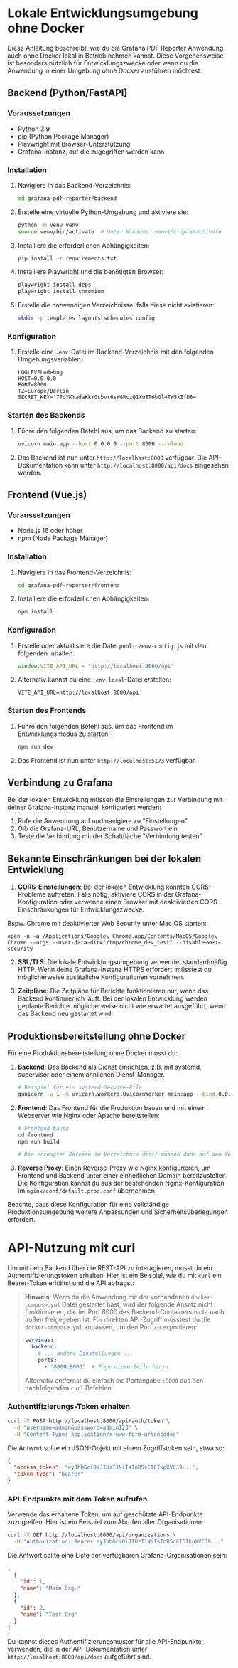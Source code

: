 # Lokale Entwicklungsumgebung ohne Docker

Diese Anleitung beschreibt, wie du die Grafana PDF Reporter Anwendung auch ohne Docker lokal in Betrieb nehmen kannst. Diese Vorgehensweise ist besonders nützlich für Entwicklungszwecke oder wenn du die Anwendung in einer Umgebung ohne Docker ausführen möchtest.

## Backend (Python/FastAPI)

### Voraussetzungen

- Python 3.9
- pip (Python Package Manager)
- Playwright mit Browser-Unterstützung
- Grafana-Instanz, auf die zugegriffen werden kann

### Installation

1. Navigiere in das Backend-Verzeichnis:
   ```bash
   cd grafana-pdf-reporter/backend
   ```

2. Erstelle eine virtuelle Python-Umgebung und aktiviere sie:
   ```bash
   python -m venv venv
   source venv/bin/activate  # Unter Windows: venv\Scripts\activate
   ```

3. Installiere die erforderlichen Abhängigkeiten:
   ```bash
   pip install -r requirements.txt
   ```

4. Installiere Playwright und die benötigten Browser:
   ```bash
   playwright install-deps
   playwright install chromium
   ```
   
5. Erstelle die notwendigen Verzeichnisse, falls diese nicht existieren:
   ```bash
   mkdir -p templates layouts schedules config
   ```

### Konfiguration

1. Erstelle eine `.env`-Datei im Backend-Verzeichnis mit den folgenden Umgebungsvariablen:
   ```
   LOGLEVEL=debug
   HOST=0.0.0.0
   PORT=8000
   TZ=Europe/Berlin
   SECRET_KEY='77oYKYadaKkYGsbvr6sWGRczQ1Xu8T6bGl4TW5kIfD8='
   ```

### Starten des Backends

1. Führe den folgenden Befehl aus, um das Backend zu starten:
   ```bash
   uvicorn main:app --host 0.0.0.0 --port 8000 --reload
   ```

2. Das Backend ist nun unter `http://localhost:8000` verfügbar. Die API-Dokumentation kann unter `http://localhost:8000/api/docs` eingesehen werden.

## Frontend (Vue.js)

### Voraussetzungen

- Node.js 16 oder höher
- npm (Node Package Manager)

### Installation

1. Navigiere in das Frontend-Verzeichnis:
   ```bash
   cd grafana-pdf-reporter/frontend
   ```

2. Installiere die erforderlichen Abhängigkeiten:
   ```bash
   npm install
   ```
   
### Konfiguration

1. Erstelle oder aktualisiere die Datei `public/env-config.js` mit den folgenden Inhalten:
   ```javascript
   window.VITE_API_URL = "http://localhost:8000/api"
   ```

2. Alternativ kannst du eine `.env.local`-Datei erstellen:
   ```
   VITE_API_URL=http://localhost:8000/api
   ```

### Starten des Frontends

1. Führe den folgenden Befehl aus, um das Frontend im Entwicklungsmodus zu starten:
   ```bash
   npm run dev
   ```

2. Das Frontend ist nun unter `http://localhost:5173` verfügbar.

## Verbindung zu Grafana

Bei der lokalen Entwicklung müssen die Einstellungen zur Verbindung mit deiner Grafana-Instanz manuell konfiguriert werden:

1. Rufe die Anwendung auf und navigiere zu "Einstellungen"
2. Gib die Grafana-URL, Benutzername und Passwort ein
3. Teste die Verbindung mit der Schaltfläche "Verbindung testen"

## Bekannte Einschränkungen bei der lokalen Entwicklung

1. **CORS-Einstellungen**: Bei der lokalen Entwicklung könnten CORS-Probleme auftreten. Falls nötig, aktiviere CORS in der Grafana-Konfiguration oder verwende einen Browser mit deaktivierten CORS-Einschränkungen für Entwicklungszwecke.

Bspw. Chrome mit deaktivierter Web Security unter Mac OS starten:

`open -n -a /Applications/Google\ Chrome.app/Contents/MacOS/Google\ Chrome --args --user-data-dir="/tmp/chrome_dev_test" --disable-web-security`

2. **SSL/TLS**: Die lokale Entwicklungsumgebung verwendet standardmäßig HTTP. Wenn deine Grafana-Instanz HTTPS erfordert, müsstest du möglicherweise zusätzliche Konfigurationen vornehmen.

3. **Zeitpläne**: Die Zeitpläne für Berichte funktionieren nur, wenn das Backend kontinuierlich läuft. Bei der lokalen Entwicklung werden geplante Berichte möglicherweise nicht wie erwartet ausgeführt, wenn das Backend neu gestartet wird.

## Produktionsbereitstellung ohne Docker

Für eine Produktionsbereitstellung ohne Docker musst du:

1. **Backend**: Das Backend als Dienst einrichten, z.B. mit systemd, supervisor oder einem ähnlichen Dienst-Manager.
   ```bash
   # Beispiel für ein systemd-Service-File
   gunicorn -w 1 -k uvicorn.workers.UvicornWorker main:app --bind 0.0.0.0:8000
   ```

2. **Frontend**: Das Frontend für die Produktion bauen und mit einem Webserver wie Nginx oder Apache bereitstellen:
   ```bash
   # Frontend bauen
   cd frontend
   npm run build
   
   # Die erzeugten Dateien im Verzeichnis dist/ müssen dann auf den Webserver kopiert werden
   ```

3. **Reverse Proxy**: Einen Reverse-Proxy wie Nginx konfigurieren, um Frontend und Backend unter einer einheitlichen Domain bereitzustellen. Die Konfiguration kannst du aus der bestehenden Nginx-Konfiguration im `nginx/conf/default.prod.conf` übernehmen.

Beachte, dass diese Konfiguration für eine vollständige Produktionsumgebung weitere Anpassungen und Sicherheitsüberlegungen erfordert.

# API-Nutzung mit curl

Um mit dem Backend über die REST-API zu interagieren, musst du ein Authentifizierungstoken erhalten. Hier ist ein Beispiel, wie du mit `curl` ein Bearer-Token erhältst und die API abfragst:

> **Hinweis**: Wenn du die Anwendung mit der vorhandenen `docker-compose.yml` Datei gestartet hast, wird der folgende Ansatz nicht funktionieren, da der Port 8000 des Backend-Containers nicht nach außen freigegeben ist. Für direkten API-Zugriff müsstest du die `docker-compose.yml` anpassen, um den Port zu exponieren:
> ```yaml
> services:
>   backend:
>     # ... andere Einstellungen ...
>     ports:
>       - "8000:8000"  # Füge diese Zeile hinzu
> ```
> Alternativ entfernst du einfach die Portangabe `:8000` aus den nachfolgenden `curl` Befehlen.

### Authentifizierungs-Token erhalten

```bash
curl -X POST http://localhost:8000/api/auth/token \
  -d "username=admin&password=admin123" \
  -H "Content-Type: application/x-www-form-urlencoded"
```

Die Antwort sollte ein JSON-Objekt mit einem Zugriffstoken sein, etwa so:

```json
{
  "access_token": "eyJhbGciOiJIUzI1NiIsInR5cCI6IkpXVCJ9...",
  "token_type": "bearer"
}
```

### API-Endpunkte mit dem Token aufrufen

Verwende das erhaltene Token, um auf geschützte API-Endpunkte zuzugreifen. Hier ist ein Beispiel zum Abrufen aller Organisationen:

```bash
curl -X GET http://localhost:8000/api/organizations \
  -H "Authorization: Bearer eyJhbGciOiJIUzI1NiIsInR5cCI6IkpXVCJ9..."
```

Die Antwort sollte eine Liste der verfügbaren Grafana-Organisationen sein:

```json
[
  {
    "id": 1,
    "name": "Main Org."
  },
  {
    "id": 2,
    "name": "Test Org"
  }
]
```

Du kannst dieses Authentifizierungsmuster für alle API-Endpunkte verwenden, die in der API-Dokumentation unter `http://localhost:8000/api/docs` aufgeführt sind.

